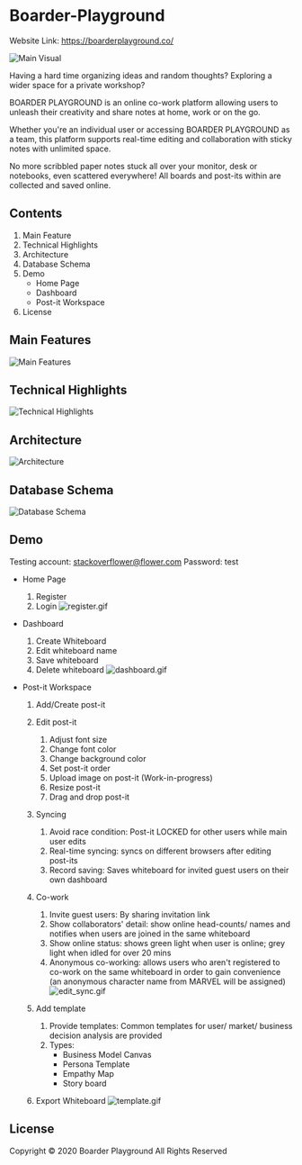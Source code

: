 # Boarder-Playground
Website Link: https://boarderplayground.co/

![Main Visual](./public/img/main_boarder.png)

Having a hard time organizing ideas and random thoughts? 
Exploring a wider space for a private workshop? 

BOARDER PLAYGROUND is an online co-work platform allowing users to unleash their creativity and share notes at home, work or on the go.

Whether you're an individual user or accessing BOARDER PLAYGROUND as a team, this platform supports real-time editing and collaboration with sticky notes with unlimited space.

No more scribbled paper notes stuck all over your monitor, desk or notebooks, even scattered everywhere! All boards and post-its within are collected and saved online.

## Contents
1. Main Feature
2. Technical Highlights
3. Architecture
4. Database Schema
5. Demo
    - Home Page
    - Dashboard
    - Post-it Workspace 
6. License

## Main Features
![Main Features](./public/img/mf_0.png)

## Technical Highlights
![Technical Highlights](./public/img/Technical_Highlights.png)

## Architecture
![Architecture](./public/img/arc.gif)

## Database Schema
![Database Schema](./public/img/boarder_eer.png)


## Demo
Testing account: stackoverflower@flower.com
Password: test

- Home Page
    1. Register
    2. Login
![register.gif](./public/img/register.gif)

- Dashboard
    1. Create Whiteboard
    2. Edit whiteboard name
	3. Save whiteboard
	4. Delete whiteboard
![dashboard.gif](./public/img/dashboard.gif)

- Post-it Workspace
    1. Add/Create post-it
	2. Edit post-it
		1) Adjust font size
		2) Change font color
		3) Change background color
		4) Set post-it order
		5) Upload image on post-it (Work-in-progress)
		6) Resize post-it
		7) Drag and drop post-it
    3. Syncing
		1) Avoid race condition: Post-it LOCKED for other users while main user edits
		2) Real-time syncing: syncs on different browsers after editing post-its
		3) Record saving: Saves whiteboard for invited guest users on their own dashboard
    4. Co-work
        1) Invite guest users: By sharing invitation link
		2) Show collaborators' detail: show online head-counts/ names and notifies when users are joined in the same whiteboard
		3) Show online status: shows green light when user is online; grey light when idled for over 20 mins
		4) Anonymous co-working: allows users who aren't registered to co-work on the same whiteboard in order to gain convenience (an anonymous character name from MARVEL will be assigned)
![edit_sync.gif](./public/img/edit_sync.gif)

    5. Add template
		1) Provide templates: Common templates for user/ market/ business decision analysis are provided
		2) Types:
			- Business Model Canvas
			- Persona Template
			- Empathy Map
			- Story board
    6. Export Whiteboard
![template.gif](./public/img/template.gif)

## License
Copyright © 2020 Boarder Playground All Rights Reserved